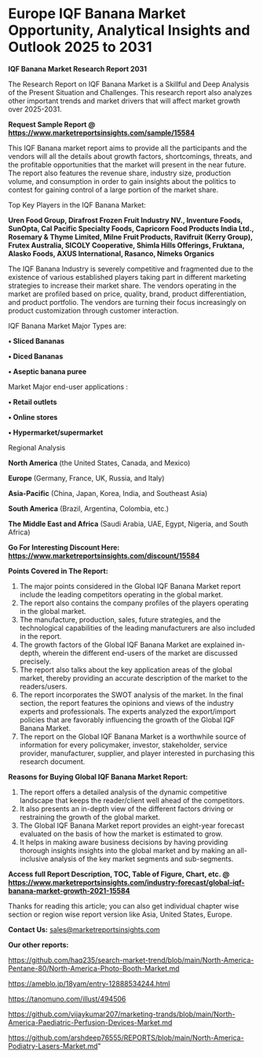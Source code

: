 # Europe IQF Banana Market Opportunity, Analytical Insights and Outlook 2025 to 2031

<strong>IQF Banana Market Research Report 2031</strong>

The Research Report on IQF Banana Market is a Skillful and Deep Analysis of the Present Situation and Challenges. This research report also analyzes other important trends and market drivers that will affect market growth over 2025-2031.

<strong>Request Sample Report @ <a href=https://www.marketreportsinsights.com/sample/15584>https://www.marketreportsinsights.com/sample/15584</a></strong>

This IQF Banana market report aims to provide all the participants and the vendors will all the details about growth factors, shortcomings, threats, and the profitable opportunities that the market will present in the near future. The report also features the revenue share, industry size, production volume, and consumption in order to gain insights about the politics to contest for gaining control of a large portion of the market share.

Top Key Players in the IQF Banana Market:

<strong>Uren Food Group, Dirafrost Frozen Fruit Industry NV., Inventure Foods, SunOpta, Cal Pacific Specialty Foods, Capricorn Food Products India Ltd., Rosemary & Thyme Limited, Milne Fruit Products, Ravifruit (Kerry Group), Frutex Australia, SICOLY Cooperative, Shimla Hills Offerings, Fruktana, Alasko Foods, AXUS International, Rasanco, Nimeks Organics</strong>

The IQF Banana Industry is severely competitive and fragmented due to the existence of various established players taking part in different marketing strategies to increase their market share. The vendors operating in the market are profiled based on price, quality, brand, product differentiation, and product portfolio. The vendors are turning their focus increasingly on product customization through customer interaction.

IQF Banana Market Major Types are:

<strong>• Sliced Bananas

• Diced Bananas

• Aseptic banana puree</strong>

Market Major end-user applications :

<strong>• Retail outlets

• Online stores

• Hypermarket/supermarket</strong>

Regional Analysis

</u><strong><b>North America</b></strong> (the United States, Canada, and Mexico)

<strong><b>Europe </b></strong>(Germany, France, UK, Russia, and Italy)

<strong><b>Asia-Pacific</b></strong> (China, Japan, Korea, India, and Southeast Asia)

<strong><b>South America</b></strong> (Brazil, Argentina, Colombia, etc.)

<strong><b>The Middle East and Africa</b></strong> (Saudi Arabia, UAE, Egypt, Nigeria, and South Africa)

<strong>Go For Interesting Discount Here: <a href=https://www.marketreportsinsights.com/discount/15584>https://www.marketreportsinsights.com/discount/15584</a></strong>

<strong>Points Covered in The Report:</strong>
<ol>
  <li>The major points considered in the Global IQF Banana Market report include the leading competitors operating in the global market.</li>
  <li>The report also contains the company profiles of the players operating in the global market.</li>
  <li>The manufacture, production, sales, future strategies, and the technological capabilities of the leading manufacturers are also included in the report.</li>
  <li>The growth factors of the Global IQF Banana Market are explained in-depth, wherein the different end-users of the market are discussed precisely.</li>
  <li>The report also talks about the key application areas of the global market, thereby providing an accurate description of the market to the readers/users.</li>
  <li>The report incorporates the SWOT analysis of the market. In the final section, the report features the opinions and views of the industry experts and professionals. The experts analyzed the export/import policies that are favorably influencing the growth of the Global IQF Banana Market.</li>
  <li>The report on the Global IQF Banana Market is a worthwhile source of information for every policymaker, investor, stakeholder, service provider, manufacturer, supplier, and player interested in purchasing this research document.</li>
</ol>
<strong>Reasons for Buying Global IQF Banana Market Report:</strong>

<ol>
  <li>The report offers a detailed analysis of the dynamic competitive landscape that keeps the reader/client well ahead of the competitors.</li>
  <li>It also presents an in-depth view of the different factors driving or restraining the growth of the global market.</li>
  <li>The Global IQF Banana Market report provides an eight-year forecast evaluated on the basis of how the market is estimated to grow.</li>
  <li>It helps in making aware business decisions by having providing thorough insights insights into the global market and by making an all-inclusive analysis of the key market segments and sub-segments.</li>
</ol>
<strong>Access full Report Description, TOC, Table of Figure, Chart, etc. @ <a href=https://www.marketreportsinsights.com/industry-forecast/global-iqf-banana-market-growth-2021-15584>https://www.marketreportsinsights.com/industry-forecast/global-iqf-banana-market-growth-2021-15584</a></strong>


Thanks for reading this article; you can also get individual chapter wise section or region wise report version like Asia, United States, Europe.

<strong>Contact Us:</strong>
sales@marketreportsinsights.com

<strong>Our other reports:</strong>

<a href=https://github.com/haq235/search-market-trend/blob/main/North-America-Pentane-80/North-America-Photo-Booth-Market.md>https://github.com/haq235/search-market-trend/blob/main/North-America-Pentane-80/North-America-Photo-Booth-Market.md</a>

<a href=https://ameblo.jp/18yam/entry-12888534244.html>https://ameblo.jp/18yam/entry-12888534244.html</a>

<a href=https://tanomuno.com/illust/494506>https://tanomuno.com/illust/494506</a>

<a href=https://github.com/vijaykumar207/marketing-trands/blob/main/North-America-Paediatric-Perfusion-Devices-Market.md>https://github.com/vijaykumar207/marketing-trands/blob/main/North-America-Paediatric-Perfusion-Devices-Market.md</a>

<a href=https://github.com/arshdeep76555/REPORTS/blob/main/North-America-Podiatry-Lasers-Market.md>https://github.com/arshdeep76555/REPORTS/blob/main/North-America-Podiatry-Lasers-Market.md</a>"
